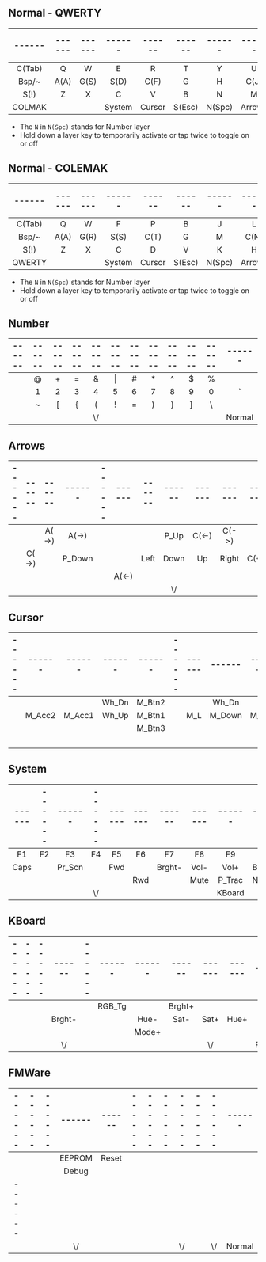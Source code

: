 ## Normal - QWERTY

|------|------|------|------|------|------|------|------|------|------|------|------|
|:----:|:----:|:----:|:----:|:----:|:----:|:----:|:----:|:----:|:----:|:----:|:----:|
|C(Tab)|   Q  |   W  |   E  |   R  |   T  |   Y  |   U  |   I  |   O  |   P  | C(-) |
| Bsp/~| A(A) | G(S) | S(D) | C(F) |   G  |   H  | C(J) | S(K) | G(L) | A(;) |  '"  |
| S(!) |   Z  |   X  |   C  |   V  |   B  |   N  |   M  |   ,  |   .  |   /  |S(Ent)|
|COLMAK|      |      |System|Cursor|S(Esc)|N(Spc)|Arrows|      |      |      |      |

- The `N` in `N(Spc)` stands for Number layer
- Hold down a layer key to temporarily activate or tap twice to toggle on or off

## Normal - COLEMAK

|------|------|------|------|------|------|------|------|------|------|------|------|
|:----:|:----:|:----:|:----:|:----:|:----:|:----:|:----:|:----:|:----:|:----:|:----:|
|C(Tab)|   Q  |   W  |   F  |   P  |   B  |   J  |   L  |   U  |   Y  |   ;  | C(-) |
| Bsp/~| A(A) | G(R) | S(S) | C(T) |   G  |   M  | C(N) | S(E) | G(I) | A(O) |  '"  |
| S(!) |   Z  |   X  |   C  |   D  |   V  |   K  |   H  |   ,  |   .  |   /  |S(Ent)|
|QWERTY|      |      |System|Cursor|S(Esc)|N(Spc)|Arrows|      |      |      |      |

- The `N` in `N(Spc)` stands for Number layer
- Hold down a layer key to temporarily activate or tap twice to toggle on or off

## Number

|------|------|------|------|------|------|------|------|------|------|------|------|
|:----:|:----:|:----:|:----:|:----:|:----:|:----:|:----:|:----:|:----:|:----:|:----:|
|      |  @   |  +   |  =   |  &   |  \|  |  #   |  *   |  ^   |  $   |  %   |      |
|      |  1   |  2   |  3   |  4   |  5   |  6   |  7   |  8   |  9   |  0   |  \`  |
|      |  ~   |  [   |  {   |  (   |  !   |  =   |  )   |  }   |  ]   |  \   |      |
|      |      |      |      | \\/  |      |      |      |      |      |      |Normal|

## Arrows

|------|------|------|------|------|------|------|------|------|------|------|------|
|:----:|:----:|:----:|:----:|:----:|:----:|:----:|:----:|:----:|:----:|:----:|:----:|
|      |      |A(->) |A(->) |      |      |      | P_Up |C(<-) |C(->) |      |      |
|      |C(->) |      |P_Down|      |      | Left | Down |  Up  |Right |C(<-) |      |
|      |      |      |      |      |A(<-) |      |      |      |      |      |      |
|      |      |      |      |      |      |      | \\/  |      |      |      |Normal|

## Cursor

|------|------|------|------|------|------|------|------|------|------|------|------|
|:----:|:----:|:----:|:----:|:----:|:----:|:----:|:----:|:----:|:----:|:----:|:----:|
|      |      |      |Wh_Dn |M_Btn2|      |      |Wh_Dn |      |      |      |      |
|      |M_Acc2|M_Acc1|Wh_Up |M_Btn1|      | M_L  |M_Down| M_Up | M_R  |      |SHIFT |
|      |      |      |      |M_Btn3|      |      |      |      |      |      |      |
|      |      |      |      |      |      |      |      | \\/  |      |      |Normal|

## System

|------|------|------|------|------|------|------|------|------|------|------|------|
|:----:|:----:|:----:|:----:|:----:|:----:|:----:|:----:|:----:|:----:|:----:|:----:|
|  F1  |  F2  |  F3  |  F4  |  F5  |  F6  |  F7  |  F8  |  F9  | F10  | F11  | F12  |
| Caps |      |Pr_Scn|      | Fwd  |      |Brght-| Vol- | Vol+ |Brght+|      |      |
|      |      |      |      |      | Rwd  |      | Mute |P_Trac|N_Trac|      | Play |
|      |      |      | \\/  |      |      |      |      |KBoard|      |      |Normal|

## KBoard

|------|------|------|------|------|------|------|------|------|------|------|------|
|:----:|:----:|:----:|:----:|:----:|:----:|:----:|:----:|:----:|:----:|:----:|:----:|
|      |      |      |      |      |RGB_Tg|      |Brght+|      |      |Mode- |      |
|      |      |      |Brght-|      |      | Hue- | Sat- | Sat+ | Hue+ |      |      |
|      |      |      |      |      |      |Mode+ |      |      |      |      |      |
|      |      |      | \\/  |      |      |      |      | \\/  |      |FMWare|Normal|

## FMWare

|------|------|------|------|------|------|------|------|------|------|------|------|
|:----:|:----:|:----:|:----:|:----:|:----:|:----:|:----:|:----:|:----:|:----:|:----:|
|      |      |      |EEPROM|Reset |      |      |      |      |      |      |      |
|      |      |      |Debug |      |      |      |      |      |      |      |      |
|------|      |      |      |      |      |      |      |      |      |      |      |
|      |      |      | \\/  |      |      |      |      | \\/  |      | \\/  |Normal|
